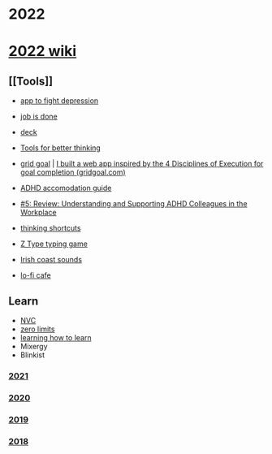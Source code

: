 # 2022

# [2022 wiki](https://github.com/maciejjankowski/2022/wiki)

## [[Tools]]
* [app to fight depression](https://wuju.app/#!/topics/intro)
* [job is done](https://jobs-done.vercel.app/)
* [deck](https://docs.google.com/presentation/d/1YtXKCcSfMPr3UzuMENaZnE_kWku4mRnFoiTQ5H9W1u0/view)


* [Tools for better thinking](https://untools.co/)
* [grid goal](https://www.gridgoal.com/) | [I built a web app inspired by the 4 Disciplines of Execution for goal completion (gridgoal.com)](https://news.ycombinator.com/item?id=29621492)
* [ADHD accomodation guide](https://adhdatwork.add.org/adhd-accommodation-guide/)
* [#5: Review: Understanding and Supporting ADHD Colleagues in the Workplace](https://www.linkedin.com/pulse/5-review-understanding-supporting-adhd-colleagues-workplace-chung/)
* [thinking shortcuts](https://en.shortcogs.com/)

* [Z Type typing game](https://zty.pe/)
* [Irish coast sounds](https://mynoise.net/NoiseMachines/windSeaRainNoiseGenerator.php)
* [lo-fi cafe](https://lofi.co/)
## Learn

* [NVC](https://www.youtube.com/playlist?list=PLr4ekRTWekfCumxOcwhOVZqZeu9OM3Goz)
* [zero limits](#)
* [learning how to learn]()
* Mixergy
* Blinkist

### [2021](https://github.com/maciejjankowski/2021/wiki)
### [2020](https://github.com/maciejjankowski/2020/wiki)
### [2019](https://github.com/maciejjankowski/2019/wiki)
### [2018](https://github.com/maciejjankowski/2018/wiki)


